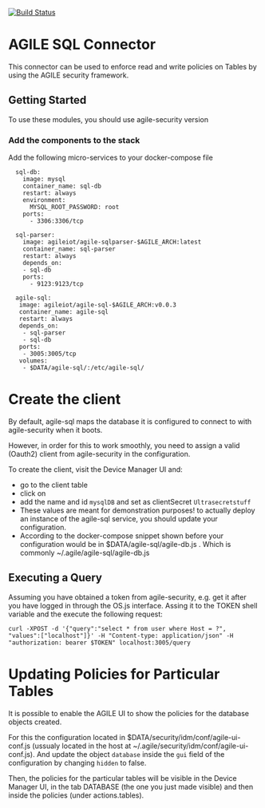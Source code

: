 [![Build Status](https://travis-ci.org/Agile-IoT/agile-sql.svg?branch=master)](https://travis-ci.org/Agile-IoT/agile-sql)

# AGILE SQL Connector

This connector can be used to enforce read and write policies on Tables by using the AGILE security framework.

## Getting Started

To use these modules, you should use agile-security version

### Add the components to the stack

Add the following micro-services to your docker-compose file


```
  sql-db:
    image: mysql
    container_name: sql-db
    restart: always
    environment:
      MYSQL_ROOT_PASSWORD: root
    ports:
      - 3306:3306/tcp

  sql-parser:
    image: agileiot/agile-sqlparser-$AGILE_ARCH:latest
    container_name: sql-parser
    restart: always
    depends_on:
    - sql-db
    ports:
      - 9123:9123/tcp

  agile-sql:
   image: agileiot/agile-sql-$AGILE_ARCH:v0.0.3
   container_name: agile-sql
   restart: always
   depends_on:
    - sql-parser
    - sql-db
   ports:
    - 3005:3005/tcp
   volumes:
    - $DATA/agile-sql/:/etc/agile-sql/    
```


# Create the client

By default, agile-sql maps the database it is configured to connect to with agile-security when it boots.

However, in order for this to work smoothly, you need to assign a valid (Oauth2) client from agile-security in the configuration.

To create the client, visit the Device Manager UI and:
  * go to the client table
  * click on
  * add the name and id ``mysqlDB`` and set as clientSecret  ``Ultrasecretstuff``
  * These values are meant for demonstration purposes! to actually deploy an instance of the agile-sql service, you should update your configuration.
  * According to the docker-compose snippet shown before your configuration would be in $DATA/agile-sql/agile-db.js . Which is commonly ~/.agile/agile-sql/agile-db.js

## Executing a Query

Assuming you have obtained a token from agile-security, e.g. get it after you have logged in through the OS.js interface. Assing it to the TOKEN shell variable and the execute the following request:

```
curl -XPOST -d '{"query":"select * from user where Host = ?", "values":["localhost"]}' -H "Content-type: application/json" -H "authorization: bearer $TOKEN" localhost:3005/query
```

# Updating Policies for Particular Tables

It is possible to enable the AGILE UI to show the policies for the database objects created.

For this the configuration located in $DATA/security/idm/conf/agile-ui-conf.js (ussualy located in the host at ~/.agile/security/idm/conf/agile-ui-conf.js). And update the object ``database`` inside the ``gui`` field of the configuration by changing ``hidden`` to false.

Then, the policies for the particular tables will be visible in the Device Manager UI, in the tab DATABASE (the one you just made visible) and then inside the policies (under actions.tables).
